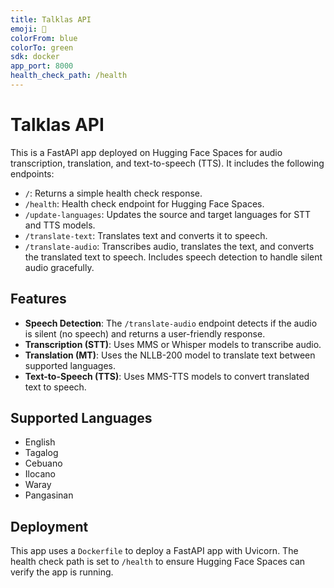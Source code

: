```yaml
---
title: Talklas API
emoji: 🚀
colorFrom: blue
colorTo: green
sdk: docker
app_port: 8000
health_check_path: /health
---
```


# Talklas API

This is a FastAPI app deployed on Hugging Face Spaces for audio transcription, translation, and text-to-speech (TTS). It includes the following endpoints:

- `/`: Returns a simple health check response.
- `/health`: Health check endpoint for Hugging Face Spaces.
- `/update-languages`: Updates the source and target languages for STT and TTS models.
- `/translate-text`: Translates text and converts it to speech.
- `/translate-audio`: Transcribes audio, translates the text, and converts the translated text to speech. Includes speech detection to handle silent audio gracefully.

## Features

- **Speech Detection**: The `/translate-audio` endpoint detects if the audio is silent (no speech) and returns a user-friendly response.
- **Transcription (STT)**: Uses MMS or Whisper models to transcribe audio.
- **Translation (MT)**: Uses the NLLB-200 model to translate text between supported languages.
- **Text-to-Speech (TTS)**: Uses MMS-TTS models to convert translated text to speech.

## Supported Languages

- English
- Tagalog
- Cebuano
- Ilocano
- Waray
- Pangasinan

## Deployment

This app uses a `Dockerfile` to deploy a FastAPI app with Uvicorn. The health check path is set to `/health` to ensure Hugging Face Spaces can verify the app is running.
